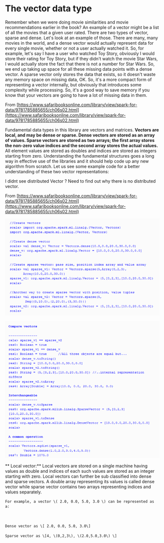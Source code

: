 # The vector data type

Remember when we were doing movie similarities and movie recommendations earlier in the book? An example of a vector might be a list of all the movies that a given user rated. There are two types of vector, sparse and dense. Let's look at an example of those. There are many, many movies in the world, and a dense vector would actually represent data for every single movie, whether or not a user actually watched it. So, for example, let's say I have a user who watched Toy Story, obviously I would store their rating for Toy Story, but if they didn't watch the movie Star Wars, I would actually store the fact that there is not a number for Star Wars. So, we end up taking up space for all these missing data points with a dense vector. A sparse vector only stores the data that exists, so it doesn't waste any memory space on missing data, OK. So, it's a more compact form of representing a vector internally, but obviously that introduces some complexity while processing. So, it's a good way to save memory if you know that your vectors are going to have a lot of missing data in them.

From [https://www.safaribooksonline.com/library/view/spark-for-data/9781785885655/ch06s02.html](https://www.safaribooksonline.com/library/view/spark-for-data/9781785885655/ch06s02.html)

Fundamental data types in this library are vectors and matrices. **Vectors are local, and may be dense or sparse. Dense vectors are stored as an array of values. Sparse vectors are stored as two arrays; the first array stores the non-zero value indices and the second array stores the actual values.** All element values are stored as doubles and indices are stored as integers starting from zero. Understanding the fundamental structures goes a long way in effective use of the libraries and it should help code up any new algorithm from scratch. Let us see some example code for a better understanding of these two vector representations:

I didnt see distributed Vector ? Need to find out why there is no distributed vector.

From [https://www.safaribooksonline.com/library/view/spark-for-data/9781785885655/ch06s02.html](https://www.safaribooksonline.com/library/view/spark-for-data/9781785885655/ch06s02.html)

![](/assets/vector1.png)

![](/assets/vector2.png)









 **   Local vector:** Local vectors are stored on a single machine having values as double and indices of each such values are stored as an integer starting with zero. Local vectors can further be sub classified into dense and sparse vectors. A double array representing its values is called dense vector while sparse vector contains two arrays representing indices and values separately.



	For example, a vector \( 2.0, 0.0, 5.0, 3.0 \) can be represented as a:



    Dense vector as \[ 2.0, 0.0, 5.0, 3.0\]

    Sparse vector as \[4, \(0,2,3\), \(2.0,5.0,3.0\) \]

